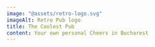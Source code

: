 ```yaml
---
image: "@assets/retro-logo.svg"
imageAlt: Retro Pub logo
title: The Coolest Pub
content: Your own personal Cheers in Bucharest
---
```

